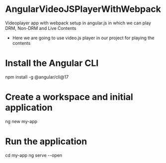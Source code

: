# AngularVideoJSPlayerWithWebpack
Videoplayer app with webpack setup in angular.js in which we can play DRM, Non-DRM and Live Contents

* Here we are going to use video.js player in our project for playing the contents

# Install the Angular CLI
npm install -g @angular/cli@17

# Create a workspace and initial application
ng new my-app

# Run the application
cd my-app
ng serve --open
